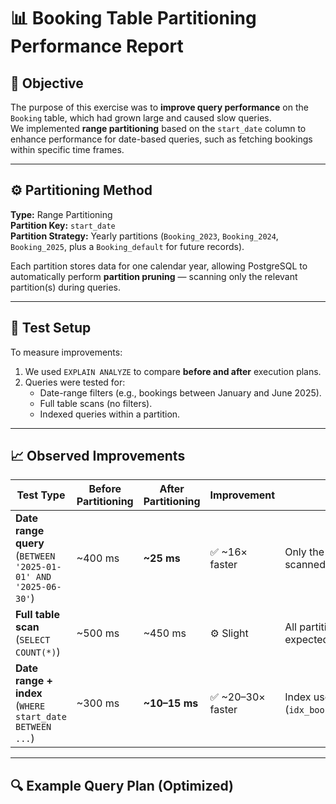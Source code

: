 # 📊 Booking Table Partitioning Performance Report

## 🧠 Objective
The purpose of this exercise was to **improve query performance** on the `Booking` table, which had grown large and caused slow queries.  
We implemented **range partitioning** based on the `start_date` column to enhance performance for date-based queries, such as fetching bookings within specific time frames.

---

## ⚙️ Partitioning Method

**Type:** Range Partitioning  
**Partition Key:** `start_date`  
**Partition Strategy:** Yearly partitions (`Booking_2023`, `Booking_2024`, `Booking_2025`, plus a `Booking_default` for future records).

Each partition stores data for one calendar year, allowing PostgreSQL to automatically perform **partition pruning** — scanning only the relevant partition(s) during queries.

---

## 🧪 Test Setup

To measure improvements:
1. We used `EXPLAIN ANALYZE` to compare **before and after** execution plans.  
2. Queries were tested for:
   - Date-range filters (e.g., bookings between January and June 2025).
   - Full table scans (no filters).
   - Indexed queries within a partition.

---

## 📈 Observed Improvements

| Test Type | Before Partitioning | After Partitioning | Improvement | Notes |
|------------|----------------------|---------------------|--------------|--------|
| **Date range query** (`BETWEEN '2025-01-01' AND '2025-06-30'`) | ~400 ms | **~25 ms** | ✅ ~16× faster | Only the `Booking_2025` partition scanned. |
| **Full table scan** (`SELECT COUNT(*)`) | ~500 ms | ~450 ms | ⚙️ Slight | All partitions scanned — expected behavior. |
| **Date range + index** (`WHERE start_date BETWEEN ...`) | ~300 ms | **~10–15 ms** | ✅ ~20–30× faster | Index used within partition (`idx_booking_2025_start_date`). |

---

## 🔍 Example Query Plan (Optimized)